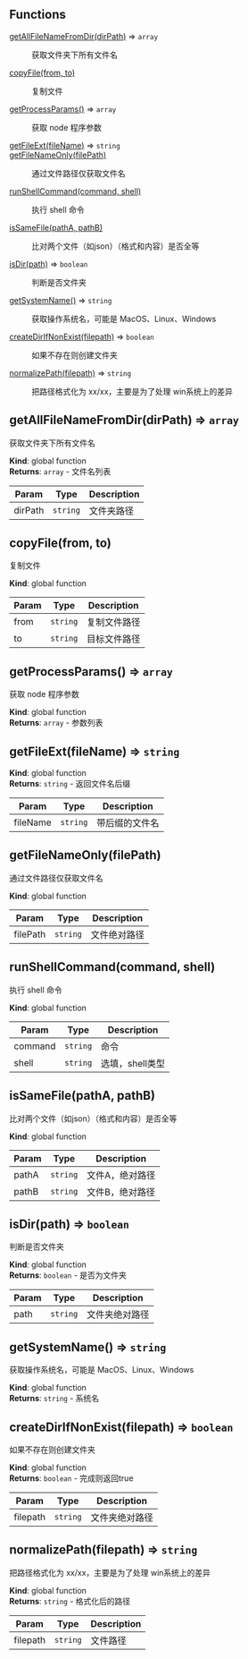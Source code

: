 ## Functions

<dl>
<dt><a href="#getAllFileNameFromDir">getAllFileNameFromDir(dirPath)</a> ⇒ <code>array</code></dt>
<dd><p>获取文件夹下所有文件名</p>
</dd>
<dt><a href="#copyFile">copyFile(from, to)</a></dt>
<dd><p>复制文件</p>
</dd>
<dt><a href="#getProcessParams">getProcessParams()</a> ⇒ <code>array</code></dt>
<dd><p>获取 node 程序参数</p>
</dd>
<dt><a href="#getFileExt">getFileExt(fileName)</a> ⇒ <code>string</code></dt>
<dd></dd>
<dt><a href="#getFileNameOnly">getFileNameOnly(filePath)</a></dt>
<dd><p>通过文件路径仅获取文件名</p>
</dd>
<dt><a href="#runShellCommand">runShellCommand(command, shell)</a></dt>
<dd><p>执行 shell 命令</p>
</dd>
<dt><a href="#isSameFile">isSameFile(pathA, pathB)</a></dt>
<dd><p>比对两个文件（如json）（格式和内容）是否全等</p>
</dd>
<dt><a href="#isDir">isDir(path)</a> ⇒ <code>boolean</code></dt>
<dd><p>判断是否文件夹</p>
</dd>
<dt><a href="#getSystemName">getSystemName()</a> ⇒ <code>string</code></dt>
<dd><p>获取操作系统名，可能是 MacOS、Linux、Windows</p>
</dd>
<dt><a href="#createDirIfNonExist">createDirIfNonExist(filepath)</a> ⇒ <code>boolean</code></dt>
<dd><p>如果不存在则创建文件夹</p>
</dd>
<dt><a href="#normalizePath">normalizePath(filepath)</a> ⇒ <code>string</code></dt>
<dd><p>把路径格式化为 xx/xx，主要是为了处理 win系统上的差异</p>
</dd>
</dl>

<a name="getAllFileNameFromDir"></a>

## getAllFileNameFromDir(dirPath) ⇒ <code>array</code>
获取文件夹下所有文件名

**Kind**: global function  
**Returns**: <code>array</code> - 文件名列表  

| Param | Type | Description |
| --- | --- | --- |
| dirPath | <code>string</code> | 文件夹路径 |

<a name="copyFile"></a>

## copyFile(from, to)
复制文件

**Kind**: global function  

| Param | Type | Description |
| --- | --- | --- |
| from | <code>string</code> | 复制文件路径 |
| to | <code>string</code> | 目标文件路径 |

<a name="getProcessParams"></a>

## getProcessParams() ⇒ <code>array</code>
获取 node 程序参数

**Kind**: global function  
**Returns**: <code>array</code> - 参数列表  
<a name="getFileExt"></a>

## getFileExt(fileName) ⇒ <code>string</code>
**Kind**: global function  
**Returns**: <code>string</code> - 返回文件名后缀  

| Param | Type | Description |
| --- | --- | --- |
| fileName | <code>string</code> | 带后缀的文件名 |

<a name="getFileNameOnly"></a>

## getFileNameOnly(filePath)
通过文件路径仅获取文件名

**Kind**: global function  

| Param | Type | Description |
| --- | --- | --- |
| filePath | <code>string</code> | 文件绝对路径 |

<a name="runShellCommand"></a>

## runShellCommand(command, shell)
执行 shell 命令

**Kind**: global function  

| Param | Type | Description |
| --- | --- | --- |
| command | <code>string</code> | 命令 |
| shell | <code>string</code> | 选填，shell类型 |

<a name="isSameFile"></a>

## isSameFile(pathA, pathB)
比对两个文件（如json）（格式和内容）是否全等

**Kind**: global function  

| Param | Type | Description |
| --- | --- | --- |
| pathA | <code>string</code> | 文件A，绝对路径 |
| pathB | <code>string</code> | 文件B，绝对路径 |

<a name="isDir"></a>

## isDir(path) ⇒ <code>boolean</code>
判断是否文件夹

**Kind**: global function  
**Returns**: <code>boolean</code> - 是否为文件夹  

| Param | Type | Description |
| --- | --- | --- |
| path | <code>string</code> | 文件夹绝对路径 |

<a name="getSystemName"></a>

## getSystemName() ⇒ <code>string</code>
获取操作系统名，可能是 MacOS、Linux、Windows

**Kind**: global function  
**Returns**: <code>string</code> - 系统名  
<a name="createDirIfNonExist"></a>

## createDirIfNonExist(filepath) ⇒ <code>boolean</code>
如果不存在则创建文件夹

**Kind**: global function  
**Returns**: <code>boolean</code> - 完成则返回true  

| Param | Type | Description |
| --- | --- | --- |
| filepath | <code>string</code> | 文件夹绝对路径 |

<a name="normalizePath"></a>

## normalizePath(filepath) ⇒ <code>string</code>
把路径格式化为 xx/xx，主要是为了处理 win系统上的差异

**Kind**: global function  
**Returns**: <code>string</code> - 格式化后的路径  

| Param | Type | Description |
| --- | --- | --- |
| filepath | <code>string</code> | 文件路径 |

